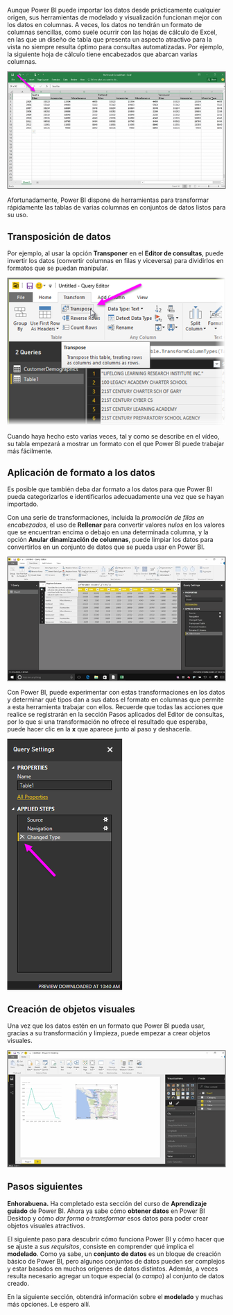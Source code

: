 Aunque Power BI puede importar los datos desde prácticamente cualquier origen, sus herramientas de modelado y visualización funcionan mejor con los datos en columnas. A veces, los datos no tendrán un formato de columnas sencillas, como suele ocurrir con las hojas de cálculo de Excel, en las que un diseño de tabla que presenta un aspecto atractivo para la vista no siempre resulta óptimo para consultas automatizadas. Por ejemplo, la siguiente hoja de cálculo tiene encabezados que abarcan varias columnas.

![](media/1-5-cleaning-irregular-data/1-5_1.png)

Afortunadamente, Power BI dispone de herramientas para transformar rápidamente las tablas de varias columnas en conjuntos de datos listos para su uso.

## <a name="transpose-data"></a>Transposición de datos
Por ejemplo, al usar la opción **Transponer** en el **Editor de consultas**, puede invertir los datos (convertir columnas en filas y viceversa) para dividirlos en formatos que se puedan manipular.

![](media/1-5-cleaning-irregular-data/1-5_2.png)

Cuando haya hecho esto varias veces, tal y como se describe en el vídeo, su tabla empezará a mostrar un formato con el que Power BI puede trabajar más fácilmente.

## <a name="format-data"></a>Aplicación de formato a los datos
Es posible que también deba dar formato a los datos para que Power BI pueda categorizarlos e identificarlos adecuadamente una vez que se hayan importado.

Con una serie de transformaciones, incluida la *promoción de filas en encabezados*, el uso de **Rellenar** para convertir valores *nulos* en los valores que se encuentran encima o debajo en una determinada columna, y la opción **Anular dinamización de columnas**, puede limpiar los datos para convertirlos en un conjunto de datos que se pueda usar en Power BI.

![](media/1-5-cleaning-irregular-data/1-5_3.png)

Con Power BI, puede experimentar con estas transformaciones en los datos y determinar qué tipos dan a sus datos el formato en columnas que permite a esta herramienta trabajar con ellos. Recuerde que todas las acciones que realice se registrarán en la sección Pasos aplicados del Editor de consultas, por lo que si una transformación no ofrece el resultado que esperaba, puede hacer clic en la **x** que aparece junto al paso y deshacerla.

![](media/1-5-cleaning-irregular-data/1-5_5.png)

## <a name="create-visuals"></a>Creación de objetos visuales
Una vez que los datos estén en un formato que Power BI pueda usar, gracias a su transformación y limpieza, puede empezar a crear objetos visuales.

![](media/1-5-cleaning-irregular-data/1-5_4.png)

## <a name="next-steps"></a>Pasos siguientes
**Enhorabuena.** Ha completado esta sección del curso de **Aprendizaje guiado** de Power BI. Ahora ya sabe cómo **obtener datos** en Power BI Desktop y cómo *dar forma* o *transformar* esos datos para poder crear objetos visuales atractivos.

El siguiente paso para descubrir cómo funciona Power BI y cómo hacer que se ajuste a *sus requisitos*, consiste en comprender qué implica el **modelado**. Como ya sabe, un **conjunto de datos** es un bloque de creación básico de Power BI, pero algunos conjuntos de datos pueden ser complejos y estar basados en muchos orígenes de datos distintos. Además, a veces resulta necesario agregar un toque especial (o *campo*) al conjunto de datos creado.

En la siguiente sección, obtendrá información sobre el **modelado** y muchas más opciones. Le espero allí.


